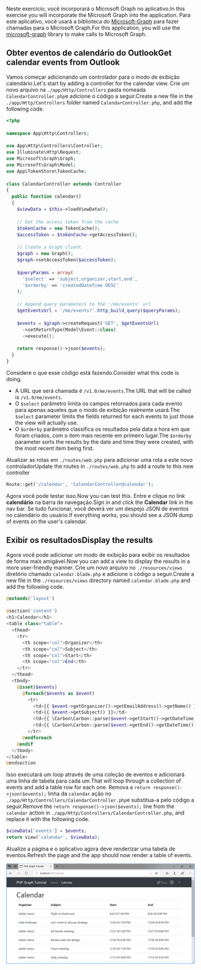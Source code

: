 <!-- markdownlint-disable MD002 MD041 -->

<span data-ttu-id="1c7a0-101">Neste exercício, você incorporará o Microsoft Graph no aplicativo.</span><span class="sxs-lookup"><span data-stu-id="1c7a0-101">In this exercise you will incorporate the Microsoft Graph into the application.</span></span> <span data-ttu-id="1c7a0-102">Para este aplicativo, você usará a biblioteca do [Microsoft-Graph](https://github.com/microsoftgraph/msgraph-sdk-php) para fazer chamadas para o Microsoft Graph.</span><span class="sxs-lookup"><span data-stu-id="1c7a0-102">For this application, you will use the [microsoft-graph](https://github.com/microsoftgraph/msgraph-sdk-php) library to make calls to Microsoft Graph.</span></span>

## <a name="get-calendar-events-from-outlook"></a><span data-ttu-id="1c7a0-103">Obter eventos de calendário do Outlook</span><span class="sxs-lookup"><span data-stu-id="1c7a0-103">Get calendar events from Outlook</span></span>

<span data-ttu-id="1c7a0-104">Vamos começar adicionando um controlador para o modo de exibição calendário.</span><span class="sxs-lookup"><span data-stu-id="1c7a0-104">Let's start by adding a controller for the calendar view.</span></span> <span data-ttu-id="1c7a0-105">Crie um novo arquivo na `./app/Http/Controllers` pasta nomeada `CalendarController.php`e adicione o código a seguir.</span><span class="sxs-lookup"><span data-stu-id="1c7a0-105">Create a new file in the `./app/Http/Controllers` folder named `CalendarController.php`, and add the following code.</span></span>

```php
<?php

namespace App\Http\Controllers;

use App\Http\Controllers\Controller;
use Illuminate\Http\Request;
use Microsoft\Graph\Graph;
use Microsoft\Graph\Model;
use App\TokenStore\TokenCache;

class CalendarController extends Controller
{
  public function calendar()
  {
    $viewData = $this->loadViewData();

    // Get the access token from the cache
    $tokenCache = new TokenCache();
    $accessToken = $tokenCache->getAccessToken();

    // Create a Graph client
    $graph = new Graph();
    $graph->setAccessToken($accessToken);

    $queryParams = array(
      '$select' => 'subject,organizer,start,end',
      '$orderby' => 'createdDateTime DESC'
    );

    // Append query parameters to the '/me/events' url
    $getEventsUrl = '/me/events?'.http_build_query($queryParams);

    $events = $graph->createRequest('GET', $getEventsUrl)
      ->setReturnType(Model\Event::class)
      ->execute();

    return response()->json($events);
  }
}
```

<span data-ttu-id="1c7a0-106">Considere o que esse código está fazendo.</span><span class="sxs-lookup"><span data-stu-id="1c7a0-106">Consider what this code is doing.</span></span>

- <span data-ttu-id="1c7a0-107">A URL que será chamada é `/v1.0/me/events`.</span><span class="sxs-lookup"><span data-stu-id="1c7a0-107">The URL that will be called is `/v1.0/me/events`.</span></span>
- <span data-ttu-id="1c7a0-108">O `$select` parâmetro limita os campos retornados para cada evento para apenas aqueles que o modo de exibição realmente usará.</span><span class="sxs-lookup"><span data-stu-id="1c7a0-108">The `$select` parameter limits the fields returned for each events to just those the view will actually use.</span></span>
- <span data-ttu-id="1c7a0-109">O `$orderby` parâmetro classifica os resultados pela data e hora em que foram criados, com o item mais recente em primeiro lugar.</span><span class="sxs-lookup"><span data-stu-id="1c7a0-109">The `$orderby` parameter sorts the results by the date and time they were created, with the most recent item being first.</span></span>

<span data-ttu-id="1c7a0-110">Atualizar as rotas em `./routes/web.php` para adicionar uma rota a este novo controlador</span><span class="sxs-lookup"><span data-stu-id="1c7a0-110">Update the routes in `./routes/web.php` to add a route to this new controller</span></span>

```php
Route::get('/calendar', 'CalendarController@calendar');
```

<span data-ttu-id="1c7a0-111">Agora você pode testar isso.</span><span class="sxs-lookup"><span data-stu-id="1c7a0-111">Now you can test this.</span></span> <span data-ttu-id="1c7a0-112">Entre e clique no link **calendário** na barra de navegação.</span><span class="sxs-lookup"><span data-stu-id="1c7a0-112">Sign in and click the **Calendar** link in the nav bar.</span></span> <span data-ttu-id="1c7a0-113">Se tudo funcionar, você deverá ver um despejo JSON de eventos no calendário do usuário.</span><span class="sxs-lookup"><span data-stu-id="1c7a0-113">If everything works, you should see a JSON dump of events on the user's calendar.</span></span>

## <a name="display-the-results"></a><span data-ttu-id="1c7a0-114">Exibir os resultados</span><span class="sxs-lookup"><span data-stu-id="1c7a0-114">Display the results</span></span>

<span data-ttu-id="1c7a0-115">Agora você pode adicionar um modo de exibição para exibir os resultados de forma mais amigável.</span><span class="sxs-lookup"><span data-stu-id="1c7a0-115">Now you can add a view to display the results in a more user-friendly manner.</span></span> <span data-ttu-id="1c7a0-116">Crie um novo arquivo no `./resources/views` diretório chamado `calendar.blade.php` e adicione o código a seguir.</span><span class="sxs-lookup"><span data-stu-id="1c7a0-116">Create a new file in the `./resources/views` directory named `calendar.blade.php` and add the following code.</span></span>

```php
@extends('layout')

@section('content')
<h1>Calendar</h1>
<table class="table">
  <thead>
    <tr>
      <th scope="col">Organizer</th>
      <th scope="col">Subject</th>
      <th scope="col">Start</th>
      <th scope="col">End</th>
    </tr>
  </thead>
  <tbody>
    @isset($events)
      @foreach($events as $event)
        <tr>
          <td>{{ $event->getOrganizer()->getEmailAddress()->getName() }}</td>
          <td>{{ $event->getSubject() }}</td>
          <td>{{ \Carbon\Carbon::parse($event->getStart()->getDateTime())->format('n/j/y g:i A') }}</td>
          <td>{{ \Carbon\Carbon::parse($event->getEnd()->getDateTime())->format('n/j/y g:i A') }}</td>
        </tr>
      @endforeach
    @endif
  </tbody>
</table>
@endsection
```

<span data-ttu-id="1c7a0-117">Isso executará um loop através de uma coleção de eventos e adicionará uma linha de tabela para cada um.</span><span class="sxs-lookup"><span data-stu-id="1c7a0-117">That will loop through a collection of events and add a table row for each one.</span></span> <span data-ttu-id="1c7a0-118">Remova a `return response()->json($events);` linha da `calendar` ação no `./app/Http/Controllers/CalendarController.php`e substitua-a pelo código a seguir.</span><span class="sxs-lookup"><span data-stu-id="1c7a0-118">Remove the `return response()->json($events);` line from the `calendar` action in `./app/Http/Controllers/CalendarController.php`, and replace it with the following code.</span></span>

```php
$viewData['events'] = $events;
return view('calendar', $viewData);
```

<span data-ttu-id="1c7a0-119">Atualize a página e o aplicativo agora deve renderizar uma tabela de eventos.</span><span class="sxs-lookup"><span data-stu-id="1c7a0-119">Refresh the page and the app should now render a table of events.</span></span>

![Uma captura de tela da tabela de eventos](./images/add-msgraph-01.png)
